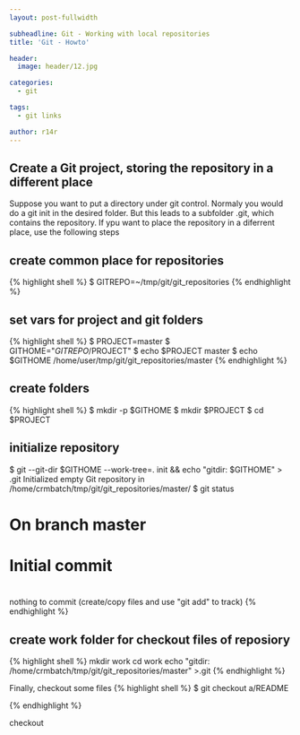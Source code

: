 ```yaml
---
layout: post-fullwidth

subheadline: Git - Working with local repositories
title: 'Git - Howto'

header:
  image: header/12.jpg

categories:
  - git

tags:
  - git links

author: r14r
---
```



## Create a Git project, storing the repository in a different place
Suppose you want to put a directory under git control.
Normaly you would do a git init in the desired folder. But this leads to a subfolder .git, which contains the repository.
If ypu want to place the repository in a diferrent place, use the following steps

## create common place for repositories
{% highlight shell %}
$ GITREPO=~/tmp/git/git_repositories
{% endhighlight %}

## set vars for project and git folders
{% highlight shell %}
$ PROJECT=master
$ GITHOME="$GITREPO/$PROJECT"
$ echo $PROJECT
master
$ echo $GITHOME
/home/user/tmp/git/git_repositories/master
{% endhighlight %}

## create folders
{% highlight shell %}
$ mkdir -p $GITHOME
$ mkdir $PROJECT
$ cd $PROJECT
## initialize repository
$ git --git-dir $GITHOME --work-tree=. init && echo "gitdir: $GITHOME" > .git
Initialized empty Git repository in /home/crmbatch/tmp/git/git_repositories/master/
$ git status
# On branch master
#
# Initial commit
#
nothing to commit (create/copy files and use "git add" to track)
{% endhighlight %}

## create work folder for checkout files of reposiory
{% highlight shell %}
mkdir work
cd work
echo "gitdir: /home/crmbatch/tmp/git/git_repositories/master" >.git
{% endhighlight %}

Finally, checkout some files
{% highlight shell %}
$ git checkout a/README

{% endhighlight %}

 checkout
